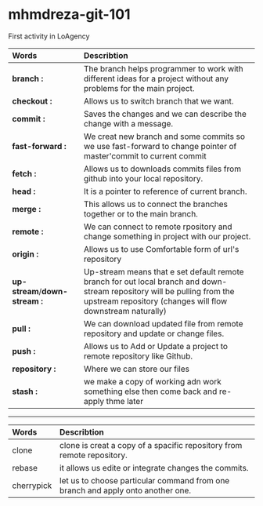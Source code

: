 # mhmdreza-git-101
First activity in LoAgency


|  **Words**  |**Describtion**|
|:-------|:----------|
|**branch :**| The branch helps programmer to work with different ideas for a project  without any problems for the main project.|
|**checkout :**| Allows us to switch branch that we want.|
|**commit :**|Saves the changes and we can describe the change with a message.|
|**fast-forward :**|We creat new branch and some commits so we use fast-forward to change pointer of master'commit to current commit|
|**fetch :**| Allows us to downloads commits files from github into your local repository.|
|**head :**|It is a pointer to reference of current branch.|
|**merge :**|This allows us to connect the branches together or to the main branch.|
|**remote :**|We can connect to remote rpository and change something in project with our project.|
|**origin :**|Allows us to use Comfortable form of url's repository|
|**up-stream**/**down-stream :**|Up-stream means that e set default remote branch for out local branch and down-stream repository will be pulling from the upstream repository (changes will flow downstream naturally)|
|**pull :**|We can download updated file from remote repository and update or change files.| 
|**push :**|Allows us to Add or Update a project to remote repository like Github.|
|**repository :**|Where we can store our files|
|**stash :**|we make a copy of working adn work something else then come back and re-apply thme later |

***

|  **Words**  |**Describtion**|
| :---------| :----------------------------------------------------------------------|
| clone     | clone is creat a copy of a spacific repository from remote repository. |
| rebase    | it allows us edite or integrate changes the commits.                  |
|cherrypick | let us to choose particular command from one branch and apply onto another one. |  